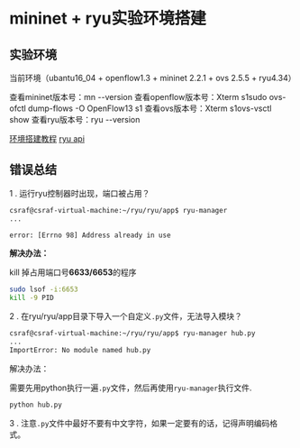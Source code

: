 # mininet + ryu实验环境搭建

## 实验环境

当前环境（ubantu16_04 + openflow1.3 + mininet 2.2.1 + ovs 2.5.5 + ryu4.34）

查看mininet版本号：mn --version
查看openflow版本号：Xterm s1sudo ovs-ofctl dump-flows -O OpenFlow13 s1
查看ovs版本号：Xterm s1ovs-vsctl show
查看ryu版本号：ryu --version

[环境搭建教程](https://www.bilibili.com/video/BV1VJ41117vJ)
[ryu api](https://osrg.github.io/ryu-book/en/html/traffic_monitor.html)

## 错误总结

1 . 运行ryu控制器时出现，端口被占用？

```bash
csraf@csraf-virtual-machine:~/ryu/ryu/app$ ryu-manager
...

error: [Errno 98] Address already in use
```

**解决办法：**

kill 掉占用端口号**6633/6653**的程序

```bash
sudo lsof -i:6653
kill -9 PID
```



2 . 在ryu/ryu/app目录下导入一个自定义`.py`文件，无法导入模块？

```bash
csraf@csraf-virtual-machine:~/ryu/ryu/app$ ryu-manager hub.py
...
ImportError: No module named hub.py
```

解决办法：

需要先用python执行一遍`.py`文件，然后再使用`ryu-manager`执行文件.

```bash
python hub.py
```



3 . 注意`.py`文件中最好不要有中文字符，如果一定要有的话，记得声明编码格式。

